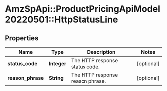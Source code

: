 # AmzSpApi::ProductPricingApiModel20220501::HttpStatusLine

## Properties
Name | Type | Description | Notes
------------ | ------------- | ------------- | -------------
**status_code** | **Integer** | The HTTP response status code. | [optional] 
**reason_phrase** | **String** | The HTTP response reason phrase. | [optional] 

